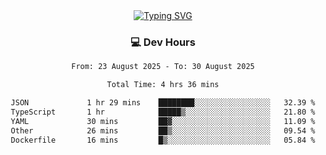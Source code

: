 
<div align="center">
  <a href="https://git.io/typing-svg"><img src="https://readme-typing-svg.demolab.com?font=Fira+Code&size=30&pause=1000&color=33F7F5&center=true&vCenter=true&width=435&lines=Hi+there+%F0%9F%91%8B+I+am+AirboZH+;Welcome+to+my+Github" alt="Typing SVG" /></a>

<h3>💻 Dev Hours</h3>
<!--START_SECTION:waka-->

```txt
From: 23 August 2025 - To: 30 August 2025

Total Time: 4 hrs 36 mins

JSON             1 hr 29 mins    ████████░░░░░░░░░░░░░░░░░   32.39 %
TypeScript       1 hr            █████▒░░░░░░░░░░░░░░░░░░░   21.80 %
YAML             30 mins         ██▓░░░░░░░░░░░░░░░░░░░░░░   11.09 %
Other            26 mins         ██▒░░░░░░░░░░░░░░░░░░░░░░   09.54 %
Dockerfile       16 mins         █▒░░░░░░░░░░░░░░░░░░░░░░░   05.84 %
```

<!--END_SECTION:waka-->
</div>  
